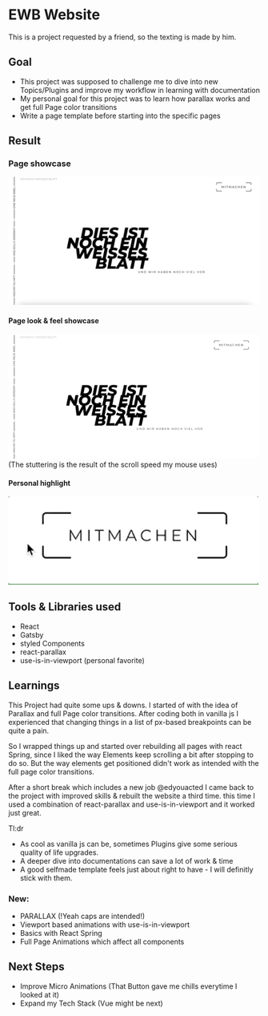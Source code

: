 # EWB Website
This is a project requested by a friend, so the texting is made by him.


## Goal
- This project was supposed to challenge me to dive into new Topics/Plugins and improve my workflow in learning with documentation
- My personal goal for this project was to learn how parallax works and get full Page color transitions
- Write a page template before starting into the specific pages


## Result
### Page showcase
<img src="./showcase/page_showcase.png" width="900" />

#### Page look & feel showcase
<img src="./showcase/page_showcase.gif" width="500" />
(The stuttering is the result of the scroll speed my mouse uses)

#### Personal highlight
<img src="./showcase/button_showcase.gif" width="500" />


## Tools & Libraries used
- React
- Gatsby
- styled Components
- react-parallax
- use-is-in-viewport (personal favorite)


## Learnings
This Project had quite some ups & downs. I started of with the idea of Parallax and full Page color transitions. After coding both in vanilla js I experienced that changing things in a list of px-based breakpoints can be quite a pain.

So I wrapped things up and started over rebuilding all pages with react Spring, since I liked the way Elements keep scrolling a bit after stopping to do so. But the way elements get positioned didn't work as intended with the full page color transitions.

After a short break which includes a new job @edyouacted I came back to the project with improved skills & rebuilt the website a third time.
this time I used a combination of react-parallax and use-is-in-viewport and it worked just great.

Tl:dr
- As cool as vanilla js can be, sometimes Plugins give some serious quality of life upgrades.
- A deeper dive into documentations can save a lot of work & time
- A good selfmade template feels just about right to have - I will definitly stick with them.

### New:
- PARALLAX (!Yeah caps are intended!)
- Viewport based animations with use-is-in-viewport
- Basics with React Spring
- Full Page Animations which affect all components

## Next Steps
- Improve Micro Animations (That Button gave me chills everytime I looked at it)
- Expand my Tech Stack (Vue might be next)
